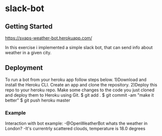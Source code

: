 # slack-bot

## Getting Started
https://svaps-weather-bot.herokuapp.com/

In this exercise i implemented a simple slack bot, that can send info about weather in a given city.

## Deployment

To run a bot from your heroku app follow steps below.
1)Download and install the Heroku CLI. Create an app and clone the repository.
2)Deploy this repo to your heroku repo. Make some changes to the code you just cloned and deploy them to Heroku using Git.
$ git add .
$ git commit -am "make it better"
$ git push heroku master 

### Example
Interaction with bot example:
-@OpenWeatherBot whats the weather in London?
-It's currentrly scattered clouds, temperature is 18.0 degrees
